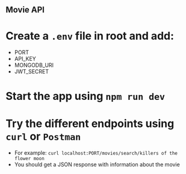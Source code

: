 ## Movie API

# Create a ```.env``` file in root and add:
  - PORT
  - API_KEY
  - MONGODB_URI
  - JWT_SECRET
# Start the app using ```npm run dev```

# Try the different endpoints using ```curl``` or ```Postman```
  - For example: ```curl localhost:PORT/movies/search/killers of the flower moon```
  - You should get a JSON response with information about the movie